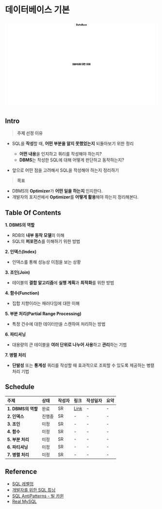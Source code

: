 # 데이터베이스 기본

![Database](./images/database.001.jpeg)

## Intro

> **주제 선정 이유**

- SQL을 **작성**할 때, **어떤 부분을 알지 못했었는지** 되돌아보기 위한 정리
	- **어떤 내용**을 인지하고 쿼리를 작성해야 하는지?
	- **DBMS**는 작성한 SQL에 대해 어떻게 판단하고 동작하는지?
	
- 앞으로 어떤 점을 고려해서 SQL을 작성해야 하는지 정리하기

> **목표**

- DBMS의 **Optimizer**가 **어떤 일을 하는지** 인지한다.
- 개발자의 포지션에서 **Optimizer**를 **어떻게 활용**해야 하는지 정리해본다.

## Table Of Contents

**1. DBMS의 역할**

- RDB의 **내부 동작 모델**의 이해
- SQL의 **퍼포먼스**를 이해하기 위한 방법

**2. 인덱스(Index)**

- 인덱스를 통해 성능상 이점을 보는 상황

**3. 조인(Join)**

- 테이블의 **결합 알고리즘**에 **실행 계획**과 **최적화**를 위한 방법

**4. 함수(Function)**

- 집합 지향이라는 패러다임에 대한 이해

**5. 부분 처리(Partial Range Processing)**

- 특정 건수에 대한 데이터만을 스캔하여 처리하는 방법

**6. 파티셔닝**

- 대용량의 큰 테이블을 **여러 단위로 나누어 사용**하고 **관리**하는 기법

**7. 병렬 처리**

- **단발성** 또는 **통계성** 쿼리를 작성할 때 효과적으로 조회할 수 있도록 제공하는 병렬 처리 기법

## Schedule

| 주제 | 상태 | 작성자 | 링크 | 작성일자 | 요약 |
| :--- | :--- | :--- | :--- | :--- | :--- |
| **1. DBMS의 역할** | 완료 | SR | [Link](contents/2021-07-17-db-dbms.md) | - | - |
| **2. 인덱스** | 진행중 | SR | - | - | - |
| **3. 조인** | 미정 | SR | -| - | - |
| **4. 함수** | 미정 | SR | - | - | - |
| **5. 부분 처리** | 미정 | SR | - | - | - |
| **6. 파티셔닝** | 미정 | SR | - | - | - |
| **7. 병렬 처리** | 미정 | SR | - | - | - |

## Reference

- [SQL 레벨업](https://www.hanbit.co.kr/store/books/look.php?p_code=B4250257160)
- [개발자를 위한 SQL 튜닝](https://www.hanbit.co.kr/store/books/look.php?p_code=E9267570814)
- [SQL AntiPatterns - 빌 카윈](http://ebook.insightbook.co.kr/book/25)
- [Real MySQL](https://wikibook.co.kr/real-mysql/)

